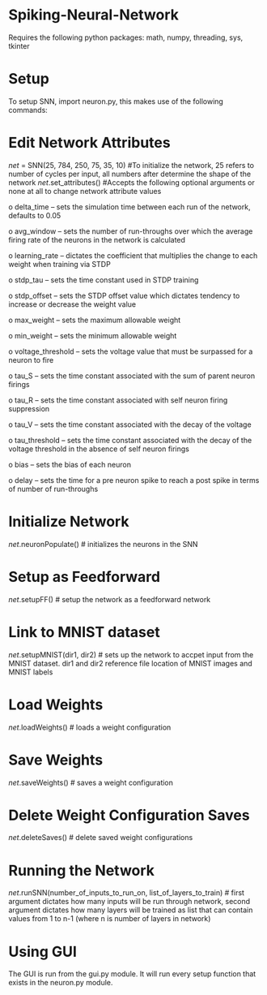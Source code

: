 # Spiking-Neural-Network

Requires the following python packages: math, numpy, threading, sys, tkinter

# Setup
To setup SNN, import neuron.py, this makes use of the following commands:

# Edit Network Attributes
_net_ = SNN(25, 784, 250, 75, 35, 10) #To initialize the network, 25 refers to number of cycles per input, all numbers after determine the shape of the network
_net_.set_attributes() #Accepts the following optional arguments or none at all to change network attribute values

  o	delta_time – sets the simulation time between each run of the network, defaults to 0.05

  o	avg_window – sets the number of run-throughs over which the average firing rate of the neurons in the network is calculated

  o	learning_rate – dictates the coefficient that multiplies the change to each weight when training via STDP

  o	stdp_tau – sets the time constant used in STDP training

  o	stdp_offset – sets the STDP offset value which dictates tendency to increase or decrease the weight value

  o	max_weight – sets the maximum allowable weight

  o	min_weight – sets the minimum allowable weight

  o	voltage_threshold – sets the voltage value that must be surpassed for a neuron to fire

  o	tau_S – sets the time constant associated with the sum of parent neuron firings

  o	tau_R – sets the time constant associated with self neuron firing suppression

  o	tau_V – sets the time constant associated with the decay of the voltage

  o	tau_threshold – sets the time constant associated with the decay of the voltage threshold in the absence of self neuron firings

  o	bias – sets the bias of each neuron

  o	delay – sets the time for a pre neuron spike to reach a post spike in terms of number of run-throughs

# Initialize Network
_net_.neuronPopulate() # initializes the neurons in the SNN

# Setup as Feedforward
_net_.setupFF() # setup the network as a feedforward network

# Link to MNIST dataset
_net_.setupMNIST(dir1, dir2) # sets up  the network to accpet input from the MNIST dataset. dir1 and dir2 reference file location of MNIST images and MNIST labels

# Load Weights
_net_.loadWeights() # loads a weight configuration

# Save Weights
_net_.saveWeights() # saves a weight configuration

# Delete Weight Configuration Saves
_net_.deleteSaves() # delete saved weight configurations

# Running the Network
_net_.runSNN(number_of_inputs_to_run_on, list_of_layers_to_train) # first argument dictates how many inputs will be run through network, second argument dictates how many layers will be trained as list that can contain values from 1 to n-1 (where n is number of layers in network)

# Using GUI
The GUI is run from the gui.py module. It will run every setup function that exists in the neuron.py module.
